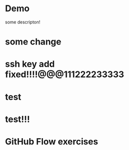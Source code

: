 # Demo

some descripton!

# some change
# ssh key add fixed!!!!@@@111222233333
# test
# test!!!
# GitHub Flow exercises